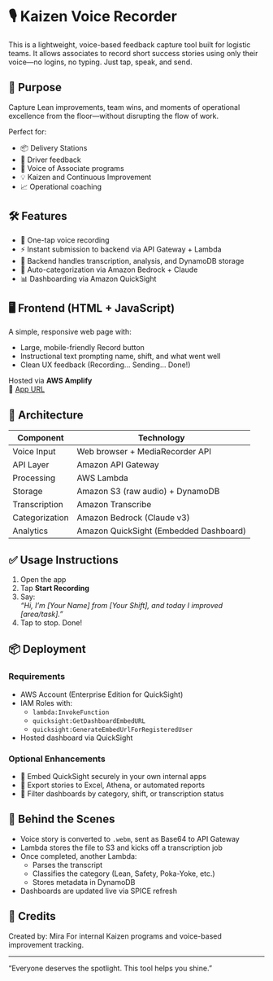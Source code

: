 # 🎙️ Kaizen Voice Recorder

This is a lightweight, voice-based feedback capture tool built for logistic teams. It allows associates to record short success stories using only their voice—no logins, no typing. Just tap, speak, and send.

## 🔧 Purpose

Capture Lean improvements, team wins, and moments of operational excellence from the floor—without disrupting the flow of work.

Perfect for:
- 📦 Delivery Stations
- 🚛 Driver feedback
- 🧠 Voice of Associate programs
- 💡 Kaizen and Continuous Improvement
- 📈 Operational coaching

## 🛠 Features

- 🎤 One-tap voice recording
- ⚡ Instant submission to backend via API Gateway + Lambda
- 🔐 Backend handles transcription, analysis, and DynamoDB storage
- 🧠 Auto-categorization via Amazon Bedrock + Claude
- 📊 Dashboarding via Amazon QuickSight

## 🖥️ Frontend (HTML + JavaScript)

A simple, responsive web page with:

- Large, mobile-friendly Record button
- Instructional text prompting name, shift, and what went well
- Clean UX feedback (Recording… Sending… Done!)

Hosted via **AWS Amplify**  
🔗 [App URL](https://main.d229qfoesysdjr.amplifyapp.com/)

## 🧩 Architecture

| Component     | Technology |
|---------------|------------|
| Voice Input   | Web browser + MediaRecorder API |
| API Layer     | Amazon API Gateway |
| Processing    | AWS Lambda |
| Storage       | Amazon S3 (raw audio) + DynamoDB |
| Transcription | Amazon Transcribe |
| Categorization| Amazon Bedrock (Claude v3) |
| Analytics     | Amazon QuickSight (Embedded Dashboard) |

## ✅ Usage Instructions

1. Open the app
2. Tap **Start Recording**
3. Say:  
   _“Hi, I’m [Your Name] from [Your Shift], and today I improved [area/task].”_
4. Tap to stop. Done!

## 📦 Deployment

### Requirements

- AWS Account (Enterprise Edition for QuickSight)
- IAM Roles with:
  - `lambda:InvokeFunction`
  - `quicksight:GetDashboardEmbedURL`
  - `quicksight:GenerateEmbedUrlForRegisteredUser`
- Hosted dashboard via QuickSight

### Optional Enhancements

- 🔐 Embed QuickSight securely in your own internal apps
- 📁 Export stories to Excel, Athena, or automated reports
- 🚦 Filter dashboards by category, shift, or transcription status

## 🧠 Behind the Scenes

- Voice story is converted to `.webm`, sent as Base64 to API Gateway
- Lambda stores the file to S3 and kicks off a transcription job
- Once completed, another Lambda:
  - Parses the transcript
  - Classifies the category (Lean, Safety, Poka-Yoke, etc.)
  - Stores metadata in DynamoDB
- Dashboards are updated live via SPICE refresh



## 🤝 Credits

Created by: Mira 
For internal Kaizen programs and voice-based improvement tracking.

---

“Everyone deserves the spotlight. This tool helps you shine.”

